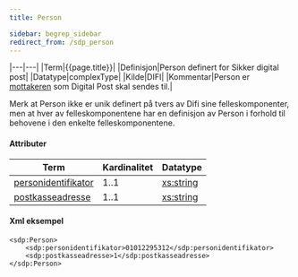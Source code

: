 ```yaml
---
title: Person 

sidebar: begrep_sidebar
redirect_from: /sdp_person
---
```


|---|---|
|Term|{{page.title}}|
|Definisjon|Person definert for Sikker digital post|
|Datatype|complexType|
|Kilde|DIFI|
|Kommentar|Person er [mottakeren]({{site.baseurl}}/resources/begrep/felles/Mottaker) som Digital Post skal sendes til.|

Merk at Person ikke er unik definert på tvers av Difi sine
felleskomponenter, men at hver av felleskomponentene har en definisjon
av Person i forhold til behovene i den enkelte felleskomponentene.

#### Attributer

| Term                                               | Kardinalitet | Datatype                                              |
| --- | --- | --- |
| [personidentifikator]({{site.baseurl}}/resources/begrep/sikkerDigitalPost/begrep/personidentifikator) | 1..1         | [xs:string](http://www.w3.org/TR/xmlschema-2/#string) |
| [postkasseadresse]({{site.baseurl}}/resources/begrep/sikkerDigitalPost/begrep/postkasseadresse)       | 1..1         | [xs:string](http://www.w3.org/TR/xmlschema-2/#string) |

#### Xml eksempel

``` 
<sdp:Person>
    <sdp:personidentifikator>01012295312</sdp:personidentifikator>
    <sdp:postkasseadresse>1</sdp:postkasseadresse>
</sdp:Person>

```
